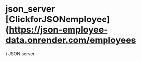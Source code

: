 # json_server [ClickforJSONemployee](https://json-employee-data.onrender.com/employees
)
JSON server

